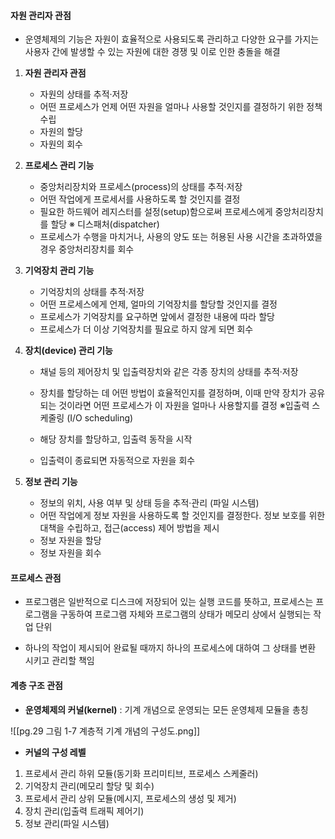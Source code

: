 #### 자원 관리자 관점
- 운영체제의 기능은 자원이 효율적으로 사용되도록 관리하고 다양한 요구를 가지는 사용자 간에 발생할 수 있는 자원에 대한 경쟁 및 이로 인한 충돌을 해결

1. **자원 관리자 관점**
   - 자원의 상태를 추적·저장
   - 어떤 프로세스가 언제 어떤 자원을 얼마나 사용할 것인지를 결정하기 위한 정책 수립
   - 자원의 할당
   - 자원의 회수

2. **프로세스 관리 기능**
   - 중앙처리장치와 프로세스(process)의 상태를 추적·저장
   - 어떤 작업에게 프로세서를 사용하도록 할 것인지를 결정
   - 필요한 하드웨어 레지스터를 설정(setup)함으로써 프로세스에게 중앙처리장치를 할당
	※ 디스패처(dispatcher) 
   - 프로세스가 수행을 마치거나, 사용의 양도 또는 허용된 사용 시간을 초과하였을 경우 중앙처리장치를 회수

3. **기억장치 관리 기능**
   - 기억장치의 상태를 추적·저장
   - 어떤 프로세스에게 언제, 얼마의 기억장치를 할당할 것인지를 결정
   - 프로세스가 기억장치를 요구하면 앞에서 결정한 내용에 따라 할당
   - 프로세스가 더 이상 기억장치를 필요로 하지 않게 되면 회수

4. **장치(device) 관리 기능**
   - 채널 등의 제어장치 및 입출력장치와 같은 각종 장치의 상태를 추적·저장
   - 장치를 할당하는 데 어떤 방법이 효율적인지를 결정하며, 이때 만약 장치가 공유되는 것이라면 어떤 프로세스가 이 자원을 얼마나 사용할지를 결정
	 ※입출력 스케줄링 (I/O scheduling)
	 
   - 해당 장치를 할당하고, 입출력 동작을 시작
   - 입출력이 종료되면 자동적으로 자원을 회수

5. **정보 관리 기능**
   - 정보의 위치, 사용 여부 및 상태 등을 추적·관리 (파일 시스템)
   - 어떤 작업에게 정보 자원을 사용하도록 할 것인지를 결정한다. 정보 보호를 위한 대책을 수립하고, 접근(access) 제어 방법을 제시
   - 정보 자원을 할당
   - 정보 자원을 회수
#### 프로세스 관점
+ 프로그램은 일반적으로 디스크에 저장되어 있는 실행 코드를 뜻하고, 프로세스는 프로그램을 구동하여 프로그램 자체와 프로그램의 상태가 메모리 상에서 실행되는 작업 단위
- 하나의 작업이 제시되어 완료될 때까지 하나의 프로세스에 대하여 그 상태를 변환 시키고 관리할 책임
#### 계층 구조 관점
- **운영체제의 커널(kernel)** : 기계 개념으로 운영되는 모든 운영체제 모듈을 총칭

![[pg.29 그림 1-7 계층적 기계 개념의 구성도.png]]

- **커널의 구성 레벨**
1. 프로세서 관리 하위 모듈(동기화 프리미티브, 프로세스 스케줄러)
2. 기억장치 관리(메모리 할당 및 회수)
3. 프로세서 관리 상위 모듈(메시지, 프로세스의 생성 및 제거)
4. 장치 관리(입출력 트래픽 제어기)
5. 정보 관리(파일 시스템)
